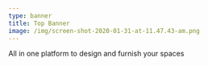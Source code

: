 ```yaml
---
type: banner
title: Top Banner
image: /img/screen-shot-2020-01-31-at-11.47.43-am.png
---
```

All in one platform to design and furnish your spaces
